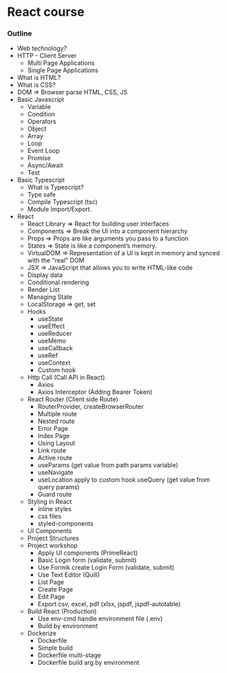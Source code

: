 # React course

### Outline
  - Web technology?
  - HTTP - Client Server
    - Multi Page Applications
    - Single Page Applications
  - What is HTML?
  - What is CSS?
  - DOM => Browser parse HTML, CSS, JS
  - Basic Javascript
    - Variable
    - Condition
    - Operators
    - Object
    - Array
    - Loop
    - Event Loop
    - Promise
    - Async/Await
    - Test
  - Basic Typescript
    - What is Typescript?
    - Type safe
    - Compile Typescript (tsc)
    - Module Import/Export.
  - React
    - React Library => React for building user interfaces
    - Components => Break the UI into a component hierarchy
    - Props => Props are like arguments you pass to a function
    - States => State is like a component’s memory.
    - VirtualDOM => Representation of a UI is kept in memory and synced with the "real" DOM
    - JSX => JavaScript that allows you to write HTML-like code
    - Display data
    - Conditional rendering
    - Render List
    - Managing State 
    - LocalStorage => get, set
    - Hooks
      - useState
      - useEffect
      - useReducer
      - useMemo 
      - useCallback
      - useRef
      - useContext
      - Custom hook
    - Http Call (Call API in React)
      - Axios
      - Axios Interceptor (Adding Bearer Token)
    - React Router (Client side Route)
      - RouterProvider, createBrowserRouter
      - Multiple route
      - Nested route
      - Error Page
      - Index Page
      - Using Layout <Outlet>
      - Link route <Link>
      - Active route <NavLink>
      - useParams (get value from path params variable)
      - useNavigate
      - useLocation apply to custom hook useQuery (get value from query params)
      - Guard route
    - Styling in React
      - inline styles
      - css files
      - styled-components
    - UI Components
    - Project Structures
    - Project workshop
      - Apply UI components (PrimeReact)
      - Basic Login form (validate, submit)
      - Use Formik create Login Form (validate, submit)
      - Use Text Editor (Quill)
      - List Page
      - Create Page
      - Edit Page
      - Export csv, excel, pdf (xlsx, jspdf, jspdf-autotable)
    - Build React (Production)
      - Use env-cmd handle environment file (.env)
      - Build by environment
    - Dockerize
      - Dockerfile
      - Simple build
      - Dockerfile multi-stage
      - Dockerfile build arg by environment


